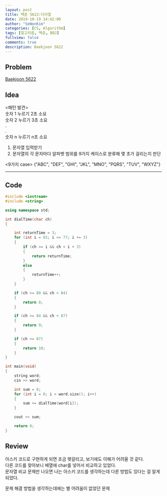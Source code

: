 ```yaml
---
layout: post
title: 백준 5622:다이얼
date: 2019-10-19 14:42:00
author: "SeWonKim"
categories: [CS, Algorithm]
tags: [알고리즘, 백준, BOJ]
fullview: false
comments: true
description: Baekjoon 5622
---
```


## Problem

[Baekjoon 5622](https://www.acmicpc.net/problem/5622)

## Idea

<패턴 발견>      
숫자 1 누르기 2초 소요      
숫자 2 누르기 3초 소요     
.    
.    
숫자 n 누르기 n초 소요


1. 문자열 입력받기
2. 문자열의 각 문자마다 알파벳 범위를 9가지 케이스로 분류해 몇 초가 걸리는지 판단     

<9가지 case>
{"ABC", "DEF", "GHI", "JKL", "MNO", "PQRS", "TUV", "WXYZ"}

---

## Code

```cpp
#include <iostream>
#include <string>

using namespace std;

int dialTime(char ch)
{

    int returnTime = 3;
    for (int i = 65; i <= 77; i += 3)
    {
        if (ch >= i && ch < i + 3)
        {
            return returnTime;
        }
        else
        {
            returnTime++;
        }
    }

    if (ch >= 80 && ch < 84)
    {
        return 8;
    }

    if (ch >= 84 && ch < 87)
    {
        return 9;
    }

    if (ch >= 87)
    {
        return 10;
    }
}

int main(void)
{
    string word;
    cin >> word;

    int sum = 0;
    for (int i = 0; i < word.size(); i++)
    {
        sum += dialTime(word[i]);
    }

    cout << sum;

    return 0;
}
```

## Review

아스키 코드로 구현하게 되면 조금 헷갈리고, 보기에도 이해가 어려울 것 같다.      
다른 코드를 찾아보니 배열에 char를 넣어서 비교하고 있었다.     
문자열 비교 문제만 나오면 나는 아스키 코드를 생각하는데 다른 방법도 있다는 걸 알게 되었다.

문제 해결 방법을 생각하는데에는 별 어려움이 없었던 문제

